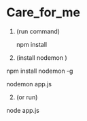 # Care_for_me

1. (run command)

	npm install

2. (install nodemon )

  npm install nodemon -g
  
  nodemon app.js

2. (or run)

  node app.js
